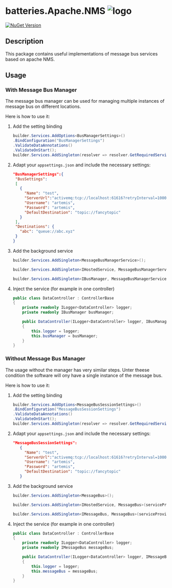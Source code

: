 ﻿# batteries.Apache.NMS ![logo](https://raw.githubusercontent.com/gammasoft/fatcow/refs/heads/master/32x32/battery_charge.png)

[![NuGet Version](https://img.shields.io/nuget/vpre/batteries.Apache.NMS)](https://www.nuget.org/packages/batteries.Apache.NMS)

## Description

This package contains useful implementations of message bus services based on apache NMS.

## Usage

### With Message Bus Manager
The message bus manager can be used for managing multiple instances of message bus  on different locations.

Here is how to use it:

1. Add the setting binding
    ````csharp
   builder.Services.AddOptions<BusManagerSettings>()
    .BindConfiguration("BusManagerSettings")
    .ValidateDataAnnotations()
    .ValidateOnStart();
    builder.Services.AddSingleton(resolver => resolver.GetRequiredService<IOptions<BusManagerSettings>>().Value);

   ````
2. Adapt your `appsettings.json`
   and include the necessary settings:
   ````json
   "BusManagerSettings":{ 
    "BusSettings":
    [
      {
        "Name": "test",
        "ServerUrl":"activemq:tcp://localhost:61616?retryInterval=1000&retryIntervalMultiplier=1.5&maxRetryInterval=60000&reconnectAttempts=1000",
        "Username": "artemis",
        "Password": "artemis",
        "DefaultDestination": "topic://fancytopic"
      }
    ],
    "Destinations": {
      "abc": "queue://abc.xyz"
    }
   }
   ````
3. Add the background service
    ````csharp
    builder.Services.AddSingleton<MessageBusManagerService>();
   
    builder.Services.AddSingleton<IHostedService, MessageBusManagerService>(serviceProvider => serviceProvider.GetService<MessageBusManagerService>());
    
    builder.Services.AddSingleton<IBusManager, MessageBusManagerService>(serviceProvider => serviceProvider.GetService<MessageBusManagerService>());
    ````

4. Inject the service (for example in one controller)
    ```csharp
   public class DataController : ControllerBase
    {
        private readonly ILogger<DataController> logger;
        private readonly IBusManager busManager;

        public DataController(ILogger<DataController> logger, IBusManager busManager)
        {
            this.logger = logger;
            this.busManager = busManager;
        }
    }
   ```


### Without Message Bus Manager

The usage without the manager has very similar steps. Unter theese condition the software will ony have a single instance of the message bus.

Here is how to use it:

1. Add the setting binding
    ````csharp
   builder.Services.AddOptions<MessageBusSessionSettings>()
    .BindConfiguration("MessageBusSessionSettings")
    .ValidateDataAnnotations()
    .ValidateOnStart();
    builder.Services.AddSingleton(resolver => resolver.GetRequiredService<IOptions<MessageBusSessionSettings>>().Value);

   ````
2. Adapt your `appsettings.json`
   and include the necessary settings:
   ````json
   "MessageBusSessionSettings":
      {
        "Name": "test",
        "ServerUrl":"activemq:tcp://localhost:61616?retryInterval=1000&retryIntervalMultiplier=1.5&maxRetryInterval=60000&reconnectAttempts=1000",
        "Username": "artemis",
        "Password": "artemis",
        "DefaultDestination": "topic://fancytopic"
      }
   
   ````
3. Add the background service
    ````csharp
    builder.Services.AddSingleton<MessageBus>();
   
    builder.Services.AddSingleton<IHostedService, MessageBus>(serviceProvider => serviceProvider.GetService<MessageBus>());
    
    builder.Services.AddSingleton<IMessageBus, MessageBus>(serviceProvider => serviceProvider.GetService<MessageBus>());
    ````

4. Inject the service (for example in one controller)
    ```csharp
   public class DataController : ControllerBase
    {
        private readonly ILogger<DataController> logger;
        private readonly IMessageBus messageBus;

        public DataController(ILogger<DataController> logger, IMessageBus messageBus)
        {
            this.logger = logger;
            this.messageBus = messageBus;
        }
    }
   ```
